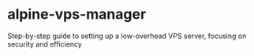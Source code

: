 # alpine-vps-manager
Step-by-step guide to setting up a low-overhead VPS server, focusing on security and efficiency
